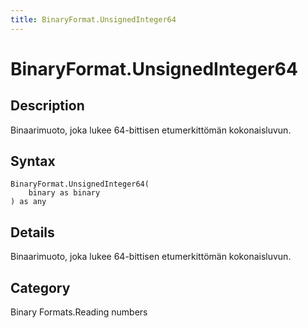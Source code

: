 ```yaml
---
title: BinaryFormat.UnsignedInteger64
---
```


# BinaryFormat.UnsignedInteger64


## Description

Binaarimuoto, joka lukee 64-bittisen etumerkittömän kokonaisluvun.


## Syntax

```powerquery
BinaryFormat.UnsignedInteger64(
    binary as binary
) as any
```


## Details

Binaarimuoto, joka lukee 64-bittisen etumerkittömän kokonaisluvun.



## Category
Binary Formats.Reading numbers
